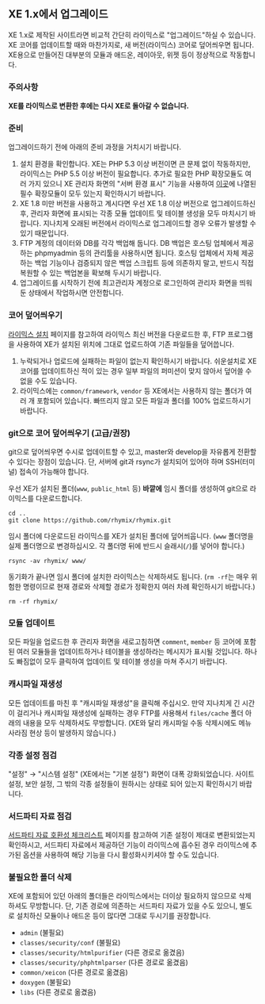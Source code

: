 XE 1.x에서 업그레이드
---------------------

XE 1.x로 제작된 사이트라면 비교적 간단히 라이믹스로 "업그레이드"하실 수 있습니다.
XE 코어를 업데이트할 때와 마찬가지로, 새 버전(라이믹스) 코어로 덮어씌우면 됩니다.
XE용으로 만들어진 대부분의 모듈과 애드온, 레이아웃, 위젯 등이 정상적으로 작동합니다.

### 주의사항

**XE를 라이믹스로 변환한 후에는 다시 XE로 돌아갈 수 없습니다.**

### 준비

업그레이드하기 전에 아래의 준비 과정을 거치시기 바랍니다.

 1. 설치 환경을 확인합니다. XE는 PHP 5.3 이상 버전이면 큰 문제 없이 작동하지만, 라이믹스는 PHP 5.5 이상 버전이 필요합니다.
    추가로 필요한 PHP 확장모듈도 여러 가지 있으니 XE 관리자 화면의 "서버 환경 표시" 기능을 사용하여
    [이곳](https://github.com/rhymix/rhymix/blob/master/README.md)에 나열된 필수 확장모듈이 모두 있는지 확인하시기 바랍니다.
 2. XE 1.8 미만 버전을 사용하고 계시다면 우선 XE 1.8 이상 버전으로 업그레이드하신 후,
    관리자 화면에 표시되는 각종 모듈 업데이트 및 테이블 생성을 모두 마치시기 바랍니다.
    지나치게 오래된 버전에서 라이믹스로 업그레이드할 경우 오류가 발생할 수 있기 때문입니다.
 3. FTP 계정의 데이터와 DB를 각각 백업해 둡니다. DB 백업은 호스팅 업체에서 제공하는 phpmyadmin 등의 관리툴을 사용하시면 됩니다.
    호스팅 업체에서 자체 제공하는 백업 기능이나 검증되지 않은 백업 스크립트 등에 의존하지 말고,
    반드시 직접 복원할 수 있는 백업본을 확보해 두시기 바랍니다.
 4. 업그레이드를 시작하기 전에 최고관리자 계정으로 로그인하여 관리자 화면을 띄워둔 상태에서 작업하시면 안전합니다.

### 코어 덮어씌우기

[라이믹스 설치](install.md) 페이지를 참고하여 라이믹스 최신 버전을 다운로드한 후,
FTP 프로그램을 사용하여 XE가 설치된 위치에 그대로 업로드하여 기존 파일들을 덮어씁니다.

 1. 누락되거나 업로드에 실패하는 파일이 없는지 확인하시기 바랍니다.
    쉬운설치로 XE 코어를 업데이트하신 적이 있는 경우
	일부 파일의 퍼미션이 맞지 않아서 덮어쓸 수 없을 수도 있습니다.
 2. 라이믹스에는 `common/framework`, `vendor` 등 XE에서는 사용하지 않는 폴더가 여러 개 포함되어 있습니다.
    빠뜨리지 않고 모든 파일과 폴더를 100% 업로드하시기 바랍니다.

### git으로 코어 덮어씌우기 (고급/권장)

git으로 덮어씌우면 수시로 업데이트할 수 있고, master와 develop을 자유롭게 전환할 수 있다는 장점이 있습니다.
단, 서버에 git과 rsync가 설치되어 있어야 하며 SSH(터미널) 접속이 가능해야 합니다.

우선 XE가 설치된 폴더(`www`, `public_html` 등) **바깥에** 임시 폴더를 생성하여
git으로 라이믹스를 다운로드합니다.

    cd ..
    git clone https://github.com/rhymix/rhymix.git

임시 폴더에 다운로드된 라이믹스를 XE가 설치된 폴더에 덮어씌웁니다.
(`www` 폴더명을 실제 폴더명으로 변경하십시오. 각 폴더명 뒤에 반드시 슬래시(`/`)를 넣어야 합니다.)

    rsync -av rhymix/ www/

동기화가 끝나면 임시 폴더에 설치한 라이믹스는 삭제하셔도 됩니다.
(`rm -rf`는 매우 위험한 명령이므로 현재 경로와 삭제할 경로가 정확한지 여러 차례 확인하시기 바랍니다.)

    rm -rf rhymix/

### 모듈 업데이트

모든 파일을 업로드한 후 관리자 화면을 새로고침하면 `comment`, `member` 등
코어에 포함된 여러 모듈들을 업데이트하거나 테이블을 생성하라는 메시지가 표시될 것입니다.
하나도 빠짐없이 모두 클릭하여 업데이트 및 테이블 생성을 마쳐 주시기 바랍니다.

### 캐시파일 재생성

모든 업데이트를 마친 후 "캐시파일 재생성"을 클릭해 주십시오.
만약 지나치게 긴 시간이 걸리거나 캐시파일 재생성에 실패하는 경우
FTP를 사용해서 `files/cache` 폴더 아래의 내용을 모두 삭제하셔도 무방합니다.
(XE와 달리 캐시파일 수동 삭제시에도 메뉴 사라짐 현상 등이 발생하지 않습니다.)

### 각종 설정 점검

"설정" → "시스템 설정" (XE에서는 "기본 설정") 화면이 대폭 강화되었습니다.
사이트 설정, 보안 설정, 그 밖의 각종 설정들이 원하시는 상태로 되어 있는지 확인하시기 바랍니다.

### 서드파티 자료 점검

[서드파티 자료 호환성 체크리스트](thirdparty-checklist.md) 페이지를 참고하여
기존 설정이 제대로 변환되었는지 확인하시고,
서드파티 자료에서 제공하던 기능이 라이믹스에 흡수된 경우
라이믹스에 추가된 옵션을 사용하여 해당 기능을 다시 활성화시키셔야 할 수도 있습니다.

### 불필요한 폴더 삭제

XE에 포함되어 있던 아래의 폴더들은 라이믹스에서는 더이상 필요하지 않으므로 삭제하셔도 무방합니다.
단, 기존 경로에 의존하는 서드파티 자료가 있을 수도 있으니, 별도로 설치하신 모듈이나 애드온 등이 많다면
그대로 두시기를 권장합니다.

  - `admin` (불필요)
  - `classes/security/conf` (불필요)
  - `classes/security/htmlpurifier` (다른 경로로 옮겼음)
  - `classes/security/phphtmlparser` (다른 경로로 옮겼음)
  - `common/xeicon` (다른 경로로 옮겼음)
  - `doxygen` (불필요)
  - `libs` (다른 경로로 옮겼음)
